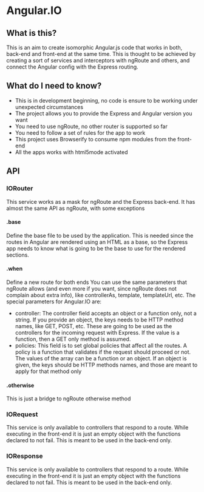 # Angular.IO

## What is this?

This is an aim to create isomorphic Angular.js code that works in both, back-end and front-end at the same time.
This is thought to be achieved by creating a sort of services and interceptors with ngRoute and others, and connect the Angular config with the Express routing.

## What do I need to know?

- This is in development beginning, no code is ensure to be working under unexpected circumstances
- The project allows you to provide the Express and Angular version you want
- You need to use ngRoute, no other router is supported so far
- You need to follow a set of rules for the app to work
- This project uses Browserify to consume npm modules from the front-end
- All the apps works with html5mode activated

## API

### IORouter

This service works as a mask for ngRoute and the Express back-end.
It has almost the same API as ngRoute, with some exceptions

#### .base

Define the base file to be used by the application.
This is needed since the routes in Angular are rendered using an HTML as a base, so the Express app needs to know what is going to be the base to use for the rendered sections.

#### .when

Define a new route for both ends
You can use the same parameters that ngRoute allows (and even more if you want, since ngRoute does not complain about extra info), like controllerAs, template, templateUrl, etc.
The special parameters for Angular.IO are:

- controller: The controller field accepts an object or a function only, not a string. If you provide an object, the keys needs to be HTTP method names, like GET, POST, etc. These are going to be used as the controllers for the incoming request with Express. If the value is a function, then a GET only method is assumed.
- policies: This field is to set global policies that affect all the routes. A policy is a function that validates if the request should proceed or not. The values of the array can be a function or an object. If an object is given, the keys should be HTTP methods names, and those are meant to apply for that method only

#### .otherwise

This is just a bridge to ngRoute otherwise method

### IORequest

This service is only available to controllers that respond to a route.
While executing in the front-end it is just an empty object with the functions declared to not fail.
This is meant to be used in the back-end only.

### IOResponse

This service is only available to controllers that respond to a route.
While executing in the front-end it is just an empty object with the functions declared to not fail.
This is meant to be used in the back-end only.



